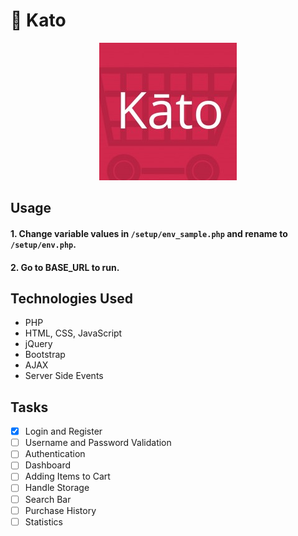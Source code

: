 # 🛒 Kato

<p align="center">
  <img src="katologo.jpeg" alt="Kato"/>
</p>

## Usage

#### 1. Change variable values in `/setup/env_sample.php` and rename to `/setup/env.php`.

#### 2. Go to BASE_URL to run.

## Technologies Used
* PHP
* HTML, CSS, JavaScript
* jQuery
* Bootstrap
* AJAX
* Server Side Events

## Tasks
- [x] Login and Register
- [ ] Username and Password Validation
- [ ] Authentication
- [ ] Dashboard
- [ ] Adding Items to Cart
- [ ] Handle Storage
- [ ] Search Bar
- [ ] Purchase History
- [ ] Statistics
